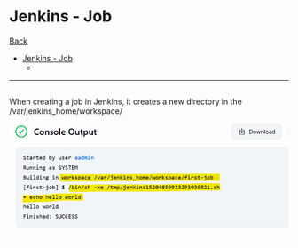 # Jenkins - Job

[Back](../jenkins.md)

- [Jenkins - Job](#jenkins---job)
  - [](#)

---

##

When creating a job in Jenkins, it creates a new directory in the /var/jenkins_home/workspace/

![pic](./pic/job01.png)

